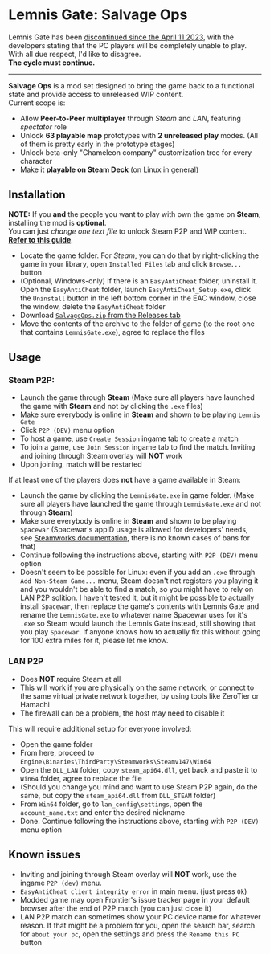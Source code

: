 # Lemnis Gate: Salvage Ops
Lemnis Gate has been [discontinued since the April 11 2023](https://store.steampowered.com/news/app/950180/view/3678916525459103536), with the developers stating that the PC players will be completely unable to play.  
With all due respect, I'd like to disagree.  
**The cycle must continue.**

---

**Salvage Ops** is a mod set designed to bring the game back to a functional state and provide access to unreleased WIP content.  
Current scope is:  
- Allow **Peer-to-Peer multiplayer** through *Steam* and *LAN*, featuring *spectator* role
- Unlock **63 playable map** prototypes with **2 unreleased play** modes. (All of them is pretty early in the prototype stages)
- Unlock beta-only "Chameleon company" customization tree for every character
- Make it **playable on Steam Deck** (on Linux in general)

## Installation
**NOTE:**  If you **and** the people you want to play with own the game on **Steam**, installing the mod is **optional**.  
You can just *change one text file* to unlock Steam P2P and WIP content. [**Refer to this guide**](/EASY_P2P.md).

- Locate the game folder. For *Steam*, you can do that by right-clicking the game in your library, open `Installed Files` tab and click `Browse...` button
- (Optional, Windows-only) If there is an `EasyAntiCheat` folder, uninstall it. Open the `EasyAntiCheat` folder, launch `EasyAntiCheat_Setup.exe`, click the `Uninstall` button in the left bottom corner in the EAC window, close the window, delete the `EasyAntiCheat` folder
- Download [`SalvageOps.zip` from the Releases tab](https://github.com/wafflecomposite/LemnisGateSalvageOps/releases/download/1.0/SalvageOps.zip)
- Move the contents of the archive to the folder of game (to the root one that contains `LemnisGate.exe`), agree to replace the files

## Usage
### Steam P2P:
- Launch the game through **Steam** (Make sure all players have launched the game with **Steam** and not by clicking the `.exe` files)
- Make sure everybody is online in **Steam** and shown to be playing `Lemnis Gate`
- Click `P2P (DEV)` menu option
- To host a game, use `Create Session` ingame tab to create a match
- To join a game, use `Join Session` ingame tab to find the match. Inviting and joining through Steam overlay will **NOT** work
- Upon joining, match will be restarted

If at least one of the players does **not** have a game available in Steam:  
- Launch the game by clicking the `LemnisGate.exe` in game folder. (Make sure all players have launched the game through `LemnisGate.exe` and not through **Steam**)
- Make sure everybody is online in **Steam** and shown to be playing `Spacewar` (Spacewar's appID usage is allowed for developers' needs, see [Steamworks documentation](https://partner.steamgames.com/doc/sdk/api/example), there is no known cases of bans for that)
- Continue following the instructions above, starting with `P2P (DEV)` menu option
- Doesn't seem to be possible for Linux: even if you add an `.exe` through `Add Non-Steam Game...` menu, Steam doesn't not registers you playing it and you wouldn't be able to find a match, so you might have to rely on LAN P2P solition. I haven't tested it, but it might be possible to actually install `Spacewar`, then replace the game's contents with Lemnis Gate and rename the `LemnisGate.exe` to whatever name Spacewar uses for it's `.exe` so Steam would launch the Lemnis Gate instead, still showing that you play `Spacewar`. If anyone knows how to actually fix this without going for 100 extra miles for it, please let me know.

### LAN P2P
- Does **NOT** require Steam at all
- This will work if you are physically on the same network, or connect to the same virtual private network together, by using tools like ZeroTier or Hamachi
- The firewall can be a problem, the host may need to disable it  

This will require additional setup for everyone involved:
- Open the game folder
- From here, proceed to `Engine\Binaries\ThirdParty\Steamworks\Steamv147\Win64`
- Open the `DLL_LAN` folder, copy `steam_api64.dll`, get back and paste it to `Win64` folder, agree to replace the file
- (Should you change you mind and want to use Steam P2P again, do the same, but copy the `steam_api64.dll` from `DLL_STEAM` folder)
- From `Win64` folder, go to `lan_config\settings`, open the `account_name.txt` and enter the desired nickname
- Done. Continue following the instructions above, starting with `P2P (DEV)` menu option


## Known issues
- Inviting and joining through Steam overlay will **NOT** work, use the ingame `P2P (dev)` menu.
- `EasyAntiCheat client integrity error` in main menu. (just press `Ok`)
- Modded game may open Frontier's issue tracker page in your default browser after the end of P2P match (you can just close it)
- LAN P2P match can sometimes show your PC device name for whatever reason. If that might be a problem for you, open the search bar, search for `about your pc`, open the settings and press the `Rename this PC` button